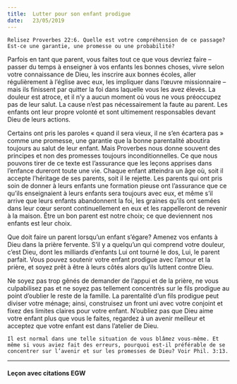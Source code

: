 ```yaml
---
title:  Lutter pour son enfant prodigue
date:   23/05/2019
---
```


`Relisez Proverbes 22:6. Quelle est votre compréhension de ce passage? Est-ce une garantie, une promesse ou une probabilité?`

Parfois en tant que parent, vous faites tout ce que vous devriez faire – passer du temps à enseigner à vos enfants les bonnes choses, vivre selon votre connaissance de Dieu, les inscrire aux bonnes écoles, aller régulièrement à l’église avec eux, les impliquer dans l’œuvre missionnaire – mais ils finissent par quitter la foi dans laquelle vous les avez élevés. La douleur est atroce, et il n’y a aucun moment où vous ne vous préoccupez pas de leur salut. La cause n’est pas nécessairement la faute au parent. Les enfants ont leur propre volonté et sont ultimement responsables devant Dieu de leurs actions.

Certains ont pris les paroles « quand il sera vieux, il ne s’en écartera pas » comme une promesse, une garantie que la bonne parentalité aboutira toujours au salut de leur enfant. Mais Proverbes nous donne souvent des principes et non des promesses toujours inconditionnelles. Ce que nous pouvons tirer de ce texte est l’assurance que les leçons apprises dans l’enfance dureront toute une vie. Chaque enfant atteindra un âge où, soit il accepte l’héritage de ses parents, soit il le rejette. Les parents qui ont pris soin de donner à leurs enfants une formation pieuse ont l’assurance que ce qu’ils enseignaient à leurs enfants sera toujours avec eux, et même s’il arrive que leurs enfants abandonnent la foi, les graines qu’ils ont semées dans leur cœur seront continuellement en eux et les rappelleront de revenir à la maison. Être un bon parent est notre choix; ce que deviennent nos enfants est leur choix.

Que doit faire un parent lorsqu’un enfant s’égare? Amenez vos enfants à Dieu dans la prière fervente. S’il y a quelqu’un qui comprend votre douleur, c’est Dieu, dont les milliards d’enfants Lui ont tourné le dos, Lui, le parent parfait. Vous pouvez soutenir votre enfant prodigue avec l’amour et la prière, et soyez prêt à être à leurs côtés alors qu’ils luttent contre Dieu.

Ne soyez pas trop gênés de demander de l’appui et de la prière, ne vous culpabilisez pas et ne soyez pas tellement concentrés sur le fils prodigue au point d’oublier le reste de la famille. La parentalité d’un fils prodigue peut diviser votre ménage; ainsi, construisez un front uni avec votre conjoint et fixez des limites claires pour votre enfant. N’oubliez pas que Dieu aime votre enfant plus que vous le faites, regardez à un avenir meilleur et acceptez que votre enfant est dans l’atelier de Dieu.

`Il est normal dans une telle situation de vous blâmez vous-même. Et même si vous aviez fait des erreurs, pourquoi est-il préférable de se concentrer sur l’avenir et sur les promesses de Dieu? Voir Phil. 3:13.`

---

#### Leçon avec citations EGW